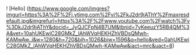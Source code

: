 ! [Hello] (https://www.google.com/imgres?imgurl=https%3A%2F%2Fi.ytimg.com%2Fvi%2FkJ2dr9jAThY%2Fmaxresdefault.jpg&imgrefurl=https%3A%2F%2Fwww.youtube.com%2Fwatch%3Fv%3DkJ2dr9jAThY&docid=_JyQJCFpN4B7UM&tbnid=7vKeeuzY5RB4QM%3A&vet=10ahUKEwiC28GMkZ_lAhWVqHEKHZhVBDsQMwh-KAMwAw..i&w=1280&h=720&bih=1026&biw=1596&q=hello&ved=0ahUKEwiC28GMkZ_lAhWVqHEKHZhVBDsQMwh-KAMwAw&iact=mrc&uact=8)
